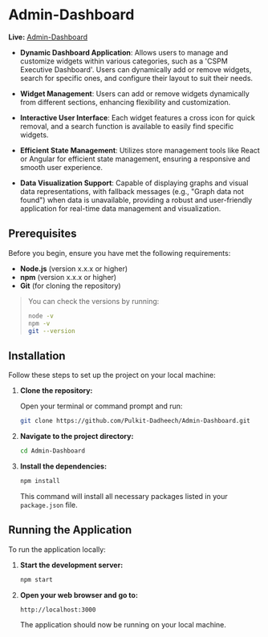 # Admin-Dashboard 
**Live:** [Admin-Dashboard](https://admin-dashboard-liard-phi-58.vercel.app)

- **Dynamic Dashboard Application**: Allows users to manage and customize widgets within various categories, such as a 'CSPM Executive Dashboard'. Users can dynamically add or remove widgets, search for specific ones, and configure their layout to suit their needs.
- **Widget Management**: Users can add or remove widgets dynamically from different sections, enhancing flexibility and customization.

- **Interactive User Interface**: Each widget features a cross icon for quick removal, and a search function is available to easily find specific widgets.
- **Efficient State Management**: Utilizes store management tools like React or Angular for efficient state management, ensuring a responsive and smooth user experience.
- **Data Visualization Support**: Capable of displaying graphs and visual data representations, with fallback messages (e.g., "Graph data not found") when data is unavailable, providing a robust and user-friendly application for real-time data management and visualization.

## Prerequisites

Before you begin, ensure you have met the following requirements:

- **Node.js** (version x.x.x or higher)
- **npm** (version x.x.x or higher)
- **Git** (for cloning the repository)

> You can check the versions by running:
>
> ```bash
> node -v
> npm -v
> git --version
> ```

## Installation

Follow these steps to set up the project on your local machine:

1. **Clone the repository:**

   Open your terminal or command prompt and run:

   ```bash
   git clone https://github.com/Pulkit-Dadheech/Admin-Dashboard.git
   ```

2. **Navigate to the project directory:**

   ```bash
   cd Admin-Dashboard
   ```

3. **Install the dependencies:**

   ```bash
   npm install
   ```

   This command will install all necessary packages listed in your `package.json` file.

## Running the Application

To run the application locally:

1. **Start the development server:**

   ```bash
   npm start
   ```

2. **Open your web browser and go to:**

   ```
   http://localhost:3000
   ```

   The application should now be running on your local machine.